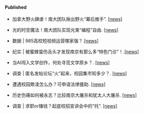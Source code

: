 

#### Published

- 加拿大野火肆虐！南大团队揪出野火“幕后推手”. [[news]](https://mp.weixin.qq.com/s/IN4UsYYvJjpld4UoafKE5g)

- 光的时空魔法！南大团队实现光束“编程”自由. [[news]](https://mp.weixin.qq.com/s/IN4UsYYvJjpld4UoafKE5g)

- 数据 | 985高校短视频运营哪家强？.[[news]](https://mp.weixin.qq.com/s/1R4hGeeQUEJsV39Vlye-oQ)

- 纪实 | 被蜜蜂蛰伤舌头才发现南京有那么多“特色门诊”！.[[news]](https://mp.weixin.qq.com/s/g-4tHQ1sTKRXjUNsAB6E0g)

- 当AI闯入文学创作，何处寻觅文学原乡？. [[news]](https://mp.weixin.qq.com/s/Cet5fFEsXqWLuUUbDejqnw)

- 调查 | 匿名发帖论坛“火”起来，校园集市知多少？. [[news]](https://mp.weixin.qq.com/s/Ldl9cvEeVWUdtnWjUMCwxQ) 

- 遭遇校园欺凌怎么办？可申请法律援助. [[news]](https://mp.weixin.qq.com/s/3Tsu8SBevf150ihS-j2zPA)

- 历史伤痛如何被永志？比较南京大屠杀和犹太人大屠杀. [[news]](https://mp.weixin.qq.com/s/pM4X79XnYpaCn2UUetnOoQ?scene=1&click_id=3)

- 调查 | 求职or赚钱？起底校招宣讲会中的“托”. [[news]](https://mp.weixin.qq.com/s/z2FfpHdllJagMhfZu6TXYQ)


